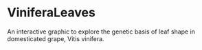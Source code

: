 ViniferaLeaves
==============

An interactive graphic to explore the genetic basis of leaf shape in domesticated grape, Vitis vinifera.
